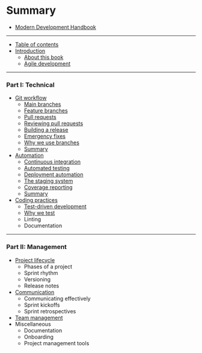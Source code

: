 # Summary

* [Modern Development Handbook](README.md)

---

* [Table of contents](toc/README.md)
* [Introduction](intro/README.md)
  - [About this book](intro/about_this.md)
  - [Agile development](intro/agile.md)

---

### Part I: Technical

* [Git workflow](git/README.md)
  - [Main branches](git/main_branches.md)
  - [Feature branches](git/feature_branches.md)
  - [Pull requests](git/pull_requests.md)
  - [Reviewing pull requests](git/reviewing.md)
  - [Building a release](git/releasing.md)
  - [Emergency fixes](git/hotfix.md)
  - [Why we use branches](git/why.md)
  - [Summary](git/summary.md)
* [Automation](automation/README.md)
  - [Continuous integration](automation/ci.md)
  - [Automated testing](automation/testing.md)
  - [Deployment automation](automation/deployment.md)
  - [The staging system](automation/staging.md)
  - [Coverage reporting](automation/coverage.md)
  - [Summary](automation/summary.md)
* [Coding practices](coding/README.md)
  - [Test-driven development](coding/tests.md)
  - [Why we test](coding/why_test.md)
  - Linting
  - Documentation

---

### Part II: Management

* [Project lifecycle](lifecycle/README.md)
  - Phases of a project
  - Sprint rhythm
  - Versioning
  - Release notes
* [Communication](communication/README.md)
  - Communicating effectively
  - Sprint kickoffs
  - Sprint retrospectives
* [Team management](teams/README.md)
* Miscellaneous
  - Documentation
  - Onboarding
  - Project management tools

